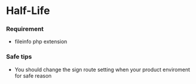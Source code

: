 # Half-Life

### Requirement
- fileinfo php extension

### Safe tips
- You should change the sign route setting when your product enviroment for safe reason